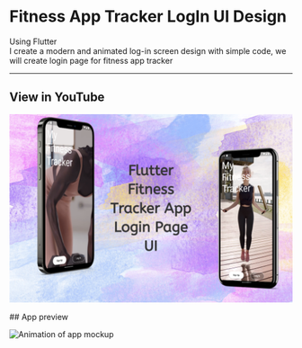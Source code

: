 # Fitness App Tracker LogIn UI Design

Using Flutter  
I create a modern and animated log-in screen design 
with simple code, we will create login page for fitness app tracker

----------------------------------------------------------
## View in YouTube
<p align="center">
  <a href="https://youtu.be/IMehI4jel6s">
    <img 
        width="600" 
        src="data/app-showcase.png" 
        title="Click to watch youtube video"
    >
  </a>
</p>
## App preview

![Animation of app mockup](data/app-showcase.gif)
